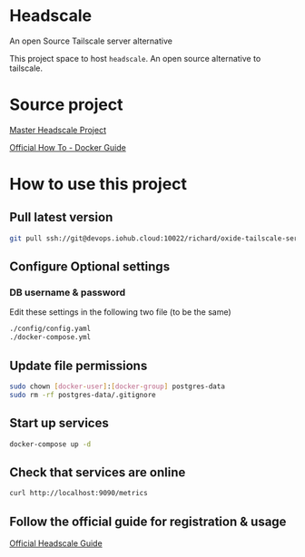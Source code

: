 # Headscale

An open Source Tailscale server alternative

This project space to host `headscale`. An open source alternative to tailscale.

# Source project

[Master Headscale Project](https://github.com/juanfont/headscale)

[Official How To - Docker Guide](https://github.com/juanfont/headscale/blob/main/docs/running-headscale-container.md)

# How to use this project

## Pull latest version

```bash
git pull ssh://git@devops.iohub.cloud:10022/richard/oxide-tailscale-server.git
```

## Configure Optional settings

### DB username & password

Edit these settings in the following two file (to be the same)

```bash
./config/config.yaml
./docker-compose.yml
```

## Update file permissions

```bash
sudo chown [docker-user]:[docker-group] postgres-data
sudo rm -rf postgres-data/.gitignore
```

## Start up services

```bash
docker-compose up -d
```

## Check that services are online

```bash
curl http://localhost:9090/metrics
```

## Follow the official guide for registration & usage

[Official Headscale Guide](https://github.com/juanfont/headscale/blob/main/docs/running-headscale-container.md#register-a-machine-normal-login)
